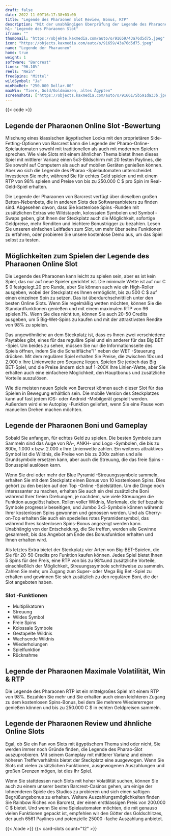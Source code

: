 ```yaml
---
draft: false
date: 2022-11-09T16:17:38+03:00
title: "Legende des Pharaonen Slot Review, Bonus, RTP"
description: "Mit der unabhängigen Überprüfung der Legende des Pharaonen aus Barcrest können Sie kostenlos oder echtes Geld spielen und hier einen Bonus erhalten!"
h1: "Legende des Pharaonen Slot"
iframe: ""
thumbnail: "https://objekte.kaxmedia.com/auto/o/91659/43a76d5d75.jpeg"
icon: "https://objects.kaxmedia.com/auto/o/91659/43a76d5d75.jpeg"
name: "Legende der Pharaonen"
home: true
weight: 1
software: "Barcrest"
lines: "96.10%"
reels: "Nein"
freeSpins: "Mittel"
wildSymbol: "Ja"
minMaxBet: "250.000 Dollar.00"
maxWin: "Tiere, Gold/Goldmünzen, altes Ägypten"
screenshots: ["https://objects.kaxmedia.com/auto/o/91661/5b591da33b.jpeg"]
---
```


{{< code >}}<h2> Legende der Pharaonen Online Slot -Bewertung</h2><p>Mischung eines klassischen ägyptischen Looks mit den proprietären Side-Fetting-Optionen von Barcrest kann die Legende der Pharao-Online-Spielautomaten sowohl mit traditionellen als auch mit modernen Spielern sprechen. Wie viele Slots mit einem ähnlichen Thema bietet Ihnen dieses Spiel mit mittlerer Varianz einen 5x3-Bildschirm mit 20 festen Paylines, die Sie sowohl auf Computern als auch auf mobilen Geräten genießen können. Aber wo sich die Legende des Pharao -Spielautomaten unterscheidet. Investieren Sie mehr, während Sie für echtes Geld spielen und mit einem RTP von 98% spielen und Preise von bis zu 250.000 C $ pro Spin im Real-Geld-Spiel erhalten.</p><p> Die Legende der Pharaonen von Barcrest verfügt über dieselben großen Betten-Nebenbets, die in anderen Slots des Softwareanbieters zu finden sind. Abgesehen davon, dass Sie kostenlose Spins -Runden mit zusätzlichen Extras wie Wildstapeln, kolossalen Symbolen und Symbol -Swaps geben, gibt Ihnen der Steckplatz auch die Möglichkeit, sofortige Geldpreise, mehr Renditen und leichtere Bonustrigger zu bezahlen. Lesen Sie unseren einfachen Leitfaden zum Slot, um mehr über seine Funktionen zu erfahren, oder probieren Sie unsere kostenlose Demo aus, um das Spiel selbst zu testen.</p><h2>Möglichkeiten zum Spielen der Legende des Pharaonen Online Slot</h2><p>Die Legende des Pharaonen kann leicht zu spielen sein, aber es ist kein Spiel, das nur auf neue Spieler gerichtet ist. Die minimale Wette ist auf nur C $ 0 festgelegt.20 pro Runde, aber Sie können auch wie ein High-Roller ausgeben, wobei der Steckplatz es Ihnen ermöglicht, bis zu 500 C $ auf einen einzelnen Spin zu setzen. Das ist überdurchschnittlich unter den besten Online Slots. Wenn Sie regelmäßig wetten möchten, können Sie die Standardfunktionen genießen und mit einem maximalen RTP von 96 spielen.1%. Wenn Sie dies nicht tun, können Sie auch 20-50 Credits ausgeben, um 5 Big-Wet-Spins zu kaufen und mit der attraktivsten Rendite von 98% zu spielen.</p><p>Das ungewöhnliche an dem Steckplatz ist, dass es Ihnen zwei verschiedene Paytables gibt, eines für das reguläre Spiel und ein anderer für das Big BET -Spiel. Um beides zu sehen, müssen Sie nur die Informationsseite des Spiels öffnen, indem Sie die Schaltfläche"I" neben der WET -Steuerung drücken. Mit dem regulären Spiel erhalten Sie Preise, die zwischen 10x und 2.000 x Ihre Linienwette pro Sequenz liegen. Spielen Sie jedoch das Big BET-Spiel, und die Preise ändern sich auf 1-200X Ihre Linien-Wette, aber Sie erhalten auch eine einfachere Möglichkeit, den Hauptbonus und zusätzliche Vorteile auszulösen.</p><p>Wie die meisten neuen Spiele von Barcrest können auch dieser Slot für das Spielen in Bewegung erhältlich sein. Die mobile Version des Steckplatzes kann auf fast jedem iOS- oder Android -Mobilgerät gespielt werden. Außerdem wird eine Autoplay -Funktion geliefert, wenn Sie eine Pause vom manuellen Drehen machen möchten.</p><h2>Legende der Pharaonen Boni und Gameplay</h2><p>Sobald Sie anfangen, für echtes Geld zu spielen. Die besten Symbole zum Sammeln sind das Auge von RA-, ANKH- und Logo -Symbolen, die bis zu 800x, 1.000 x bzw. 2.000 x Ihre Linienwette zahlen. Ein weiteres attraktives Symbol ist die Wildnis, die Preise von bis zu 200x zahlen und alle Grundsymbole ersetzen kann, aber auch die Streuung, die das freie Spins -Bonusspiel auslösen kann.</p><p>Wenn Sie drei oder mehr der Blue Pyramid -Streuungssymbole sammeln, erhalten Sie mit dem Steckplatz einen Bonus von 10 kostenlosen Spins. Dies gehört zu den besten auf den Top -Online -Spielstätten. Um die Dinge noch interessanter zu machen, erhalten Sie auch ein drei zusätzliche Boni während Ihrer freien Drehungen, je nachdem, wie viele Streuungen die Funktion ausgelöst haben. Rollen voller Wildnis, Merkmale, die tief bezahlte Symbole progressiv beseitigen, und Jumbo 3x3-Symbole können während Ihrer kostenlosen Spins gewonnen und genossen werden. Und als Cherry-on-Top erhalten Sie auch ein spezielles rotes Pyramidensymbol, das während Ihres kostenlosen Spins-Bonus angezeigt werden kann. Unabhängig von der Entscheidung, die Sie treffen, werden alle Gewinne gesammelt, bis das Angebot am Ende des Bonusfunktion erhalten und Ihnen erhalten wird.</p><p>Als letztes Extra bietet der Steckplatz vier Arten von Big-BET-Spielen, die Sie für 20-50 Credits pro Funktion kaufen können. Jedes Spiel bietet Ihnen 5 Spins für den Preis, eine RTP von bis zu 98%und zusätzliche Vorteile, einschließlich der Möglichkeit, Streuungssymbole schrittweise zu sammeln. Zahlen Sie mehr, um Zugang zum Super- oder Mega Big Bet -Spiel zu erhalten und gewinnen Sie sich zusätzlich zu den regulären Boni, die der Slot angeboten haben.</p><h3>
Slot -Funktionen</h3><ul>
<li></span>
Multiplikatoren</li>
<li></span>
Streuung</li>
<li></span>
Wildes Symbol</li>
<li></span>
Freie Spins</li>
<li></span>
Kolossale Symbole</li>
<li></span>
Gestapelte Wildnis</li>
<li></span>
Wachsende Wildnis</li>
<li></span>
Wiederholungen</li>
<li></span>
Spielfunktion</li>
<li></span>
Rücknahme</li></ul><h2> Legende der Pharaonen Maximale Volatilität, Win & RTP</h2><p>Die Legende des Pharaonen RTP ist ein mittelgroßes Spiel mit einem RTP von 98%. Bezahlen Sie mehr und Sie erhalten auch einen leichteren Zugang zu dem kostenlosen Spins-Bonus, bei dem Sie mehrere Wiedererreger genießen können und bis zu 250.000 C $ in echten Geldpreisen sammeln.</p><h2>Legende der Pharaonen Review und ähnliche Online Slots</h2><p>Egal, ob Sie ein Fan von Slots mit ägyptischem Thema sind oder nicht, Sie werden immer noch Gründe finden, die Legende des Pharao-Slot auszuprobieren. Mit seinem Gameplay mit mittlerer Varianz und einem höheren Trefferverhältnis bietet der Steckplatz eine ausgewogen. Wenn Sie Slots mit vielen zusätzlichen Funktionen, ausgewogenen Auszahlungen und großen Grenzen mögen, ist dies Ihr Spiel.</p><p>Wenn Sie stattdessen nach Slots mit hoher Volatilität suchen, können Sie auch zu einem unserer besten Barcrest-Casinos gehen, um einige der lohnenderen Spiele des Studios zu probieren und sich einen saftigen Begrüßungsbonus zu erhalten.  Weitere Auszahlungsmöglichkeiten finden Sie Rainbow Riches von Barcrest, der einen erstklassigen Preis von 200.000 C $ bietet. Und wenn Sie eine Spielautomaten möchten, die mit genauso vielen Funktionen gepackt ist, empfehlen wir den Götter des Goldschlitzes, der auch 6561 Paylines und potenzielle 25000 -fache Auszahlung anbietet.</p>{{< /code >}}
 {{< card-slots count="12" >}}